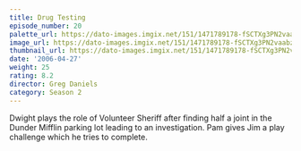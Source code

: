 ```yaml
---
title: Drug Testing
episode_number: 20
palette_url: https://dato-images.imgix.net/151/1471789178-fSCTXg3PN2vaabzAy3IcqVR2iUO.jpg?ixlib=rb-1.1.0&ch=DPR%2CWidth&auto=enhance&palette=json
image_url: https://dato-images.imgix.net/151/1471789178-fSCTXg3PN2vaabzAy3IcqVR2iUO.jpg?ixlib=rb-1.1.0&ch=DPR%2CWidth&auto=compress%2Cformat&w=500
thumbnail_url: https://dato-images.imgix.net/151/1471789178-fSCTXg3PN2vaabzAy3IcqVR2iUO.jpg?ixlib=rb-1.1.0&ch=DPR%2CWidth&auto=enhance&w=500&h=280&fit=crop&fm=jpg
date: '2006-04-27'
weight: 25
rating: 8.2
director: Greg Daniels
category: Season 2
---
```


Dwight plays the role of Volunteer Sheriff after finding half a joint in the Dunder Mifflin parking lot leading to an investigation. Pam gives Jim a play challenge which he tries to complete.